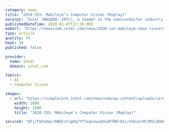 ```yaml
---
category: news
title: "2020 CES: Mobileye’s Computer Vision (Replay)"
excerpt: "Intel (NASDAQ: INTC), a leader in the semiconductor industry, is shaping the data-centric future with computing and communications technology that is the foundation of the world’s innovations. The company’s engineering expertise is helping address the ..."
publishedDateTime: 2020-01-07T17:35:00Z
webUrl: "https://newsroom.intel.com/news/2020-ces-mobileye-news-livestream-replay/"
type: article
quality: 39
heat: 39
published: false

provider:
  name: Intel
  domain: intel.com

topics:
  - AI
  - Computer Vision

images:
  - url: "https://simplecore.intel.com/newsroom/wp-content/uploads/sites/11/2020/01/mobileye-ces-takeover-2x1.jpg"
    width: 2000
    height: 1000
    title: "2020 CES: Mobileye’s Computer Vision (Replay)"

secured: "ATj/FGFaUaLt0BQCztupDq7YTfeqvnwcbOLbPfB8+62c/eSbu5+0C3M3i4D6DySnXtfjfr7TaW64rDW7r3g7rWwO+MpxwgZkHeYt0gr9nzCjh0EhMu//38Cfpu6IiE6HRmKviqve+Pufhu6E0oabg9LChUHYr/B5FKIP6bfxsrkjv7m+4j28BOPAF8Fqm8rO/akjCaC1czL2nW3XmNC7kElibfHh+zX4lXvKADvLqwZuHEHCA/HWB2i0YdU2q8xIWPTuQOiq7MURBKk3uHAsem7+bzecg76v5og4qYMgkQ0Iz9akTJFJQot/InQml1Kt;q439TjVCS4YTrq7VU1Zngw=="
---
```


